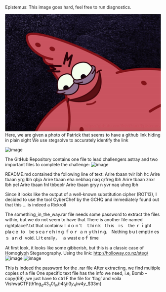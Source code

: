 Epistemus: This image goes hard, feel free to run diagnostics.
 
![img](https://github.com/CybercellVIIT/VishwaCTF-22-Writeups/blob/main/Forensics/Epistemus/patrick.jpg)
Here, we are given a photo of Patrick that seems to have a github link hiding in plain sight
We use stegsolve to accurately identify the link

![image](https://user-images.githubusercontent.com/55281657/159537515-55cdc996-e224-4b56-bbed-1d096cf60576.png)

 
The GitHub Repository contains one file to lead challengers astray and two important files to complete the challenge:
![image](https://user-images.githubusercontent.com/55281657/159537774-0f29fd61-176a-4e6c-9e78-7ebbdfafbe05.png)

 
README.md contained the following line of text:
Arire tbaan tvir lbh hc Arire tbaan yrg lbh qbja Arire tbaan eha nebhaq naq qrfreg lbh Arire tbaan znxr lbh pel Arire tbaan fnl tbbqolr Arire tbaan gryy n yvr naq uheg lbh
 
Since it looks like the output of a well-known substitution cipher (ROT13), I decided to use the tool CyberChef by the GCHQ and immediately found out that this … is indeed a Rickroll

The something_in_the_way.rar file needs some password to extract the files within, but we do not seem to have that
There is another file named rightplace?.txt that contains:
I dｏｎ't ｔhiｎk tｈⅰs iｓ the ｒｉght plaｃe to be sｅaｒcｈіｎg ｆｏｒ ａｎｙtｈiｎg. Nothing bｕt emptiｎesｓ aｎｄ ⅴoіd. Liｔerally， ａ wastｅ οｆ time

At first look, it looks like some gibberish, but this is a classic case of Homoglyph Steganography.
Using the link: http://holloway.co.nz/steg/
![image](https://user-images.githubusercontent.com/55281657/159537843-01bbceec-cef1-45d4-9424-ddd6e47d6095.png)
![image](https://user-images.githubusercontent.com/55281657/159537874-73f501d6-bebd-41cc-9fe3-0fa34dd8a1a2.png)

 
 
This is indeed the password for the .rar file
After extracting, we find multiple copies of a file
One specific text file has the info we need, i.e,
Bomb – copy(69) ,we just have to ctrl F the file for ‘flag’ and voila
VishwaCTF{th1ng$_a43_n0t_wh4t_th3y_4lw4y$_$33m}
 

















